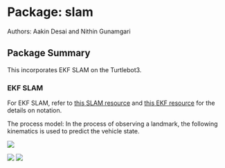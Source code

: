 # Package: slam

Authors: Aakin Desai and Nithin Gunamgari

## Package Summary

This incorporates EKF SLAM on the Turtlebot3.

### EKF SLAM

For EKF SLAM, refer to [this SLAM resource](https://ieeexplore.ieee.org/document/938381) and [this EKF resource](https://www.cs.unc.edu/~welch/media/pdf/kalman_intro.pdf) for the details on notation.

The process model:
In the process of observing a landmark, the following kinematics is used to predict the vehicle state.

<img src="https://render.githubusercontent.com/render/math?math=\dot{x} = Vcos(\phi), \dot{y} = Vsin(\phi), \dot{\phi} = \frac{Vtan(\gamma)}{L}">

<img src="https://render.githubusercontent.com/render/math?math=\left[\begin{array}{c} x(k +1) \\ y(k +1) \\ \phi(k +1) \end{array} \right]=">  <img src="https://render.githubusercontent.com/render/math?math=\left[\begin{array}{c} x(k)+deltaTV(k)cos(\phi) \\ y(k)+deltaTV(k)sin(\phi) \\ \phi(k)+ \frac{deltaTV(k)tan(\gamma)}{L} \end{array} \right]">
